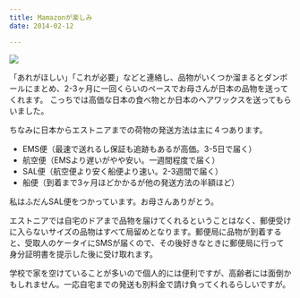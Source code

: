 ```yaml
---
title: Mamazonが楽しみ
date: 2014-02-12

---
```


![](https://farm6.staticflickr.com/5808/20897939388_ec8584a195_b.jpg)


「あれがほしい」「これが必要」などと連絡し、品物がいくつか溜まるとダンボールにまとめ、2-3ヶ月に一回くらいのペースでお母さんが日本の品物を送ってくれます。
こっちでは高価な日本の食べ物とか日本のヘアワックスを送ってもらいました。

ちなみに日本からエストニアまでの荷物の発送方法は主に４つあります。

- EMS便（最速で送れるし保証も追跡もあるが高価。3-5日で届く）
- 航空便（EMSより遅いがやや安い。一週間程度で届く）
- SAL便（航空便より安く船便より速い。2-3週間で届く）
- 船便（到着まで3ヶ月ほどかかるが他の発送方法の半額ほど）

私はふだんSAL便をつかっています。お母さんありがとう。

エストニアでは自宅のドアまで品物を届けてくれるということはなく、郵便受けに入らないサイズの品物はすべて局留めとなります。郵便局に品物が到着すると、受取人のケータイにSMSが届くので、その後好きなときに郵便局に行って身分証明書を提示した後に受け取れます。

学校で家を空けていることが多いので個人的には便利ですが、高齢者には面倒かもしれません。一応自宅までの発送も別料金で請け負ってくれるらしいですが。
